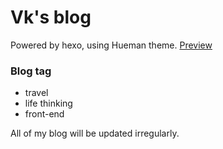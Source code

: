 # Vk's blog
Powered by hexo,  using Hueman theme. [Preview](http://liuyiqi123.github.io/)

### Blog tag

- travel
- life thinking
- front-end

All of my blog will be updated irregularly.
